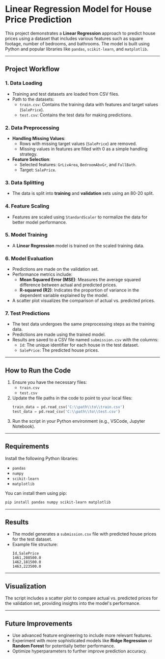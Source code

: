 # Linear Regression Model for House Price Prediction

This project demonstrates a **Linear Regression** approach to predict house prices using a dataset that includes various features such as square footage, number of bedrooms, and bathrooms. The model is built using Python and popular libraries like `pandas`, `scikit-learn`, and `matplotlib`.

---

## Project Workflow

### 1. **Data Loading**
- Training and test datasets are loaded from CSV files.
- Path to the datasets:
  - `train.csv`: Contains the training data with features and target values (`SalePrice`).
  - `test.csv`: Contains the test data for making predictions.

### 2. **Data Preprocessing**
- **Handling Missing Values**:
  - Rows with missing target values (`SalePrice`) are removed.
  - Missing values in features are filled with 0 as a simple handling strategy.
- **Feature Selection**:
  - Selected features: `GrLivArea`, `BedroomAbvGr`, and `FullBath`.
  - Target: `SalePrice`.

### 3. **Data Splitting**
- The data is split into **training** and **validation** sets using an 80-20 split.

### 4. **Feature Scaling**
- Features are scaled using `StandardScaler` to normalize the data for better model performance.

### 5. **Model Training**
- A **Linear Regression** model is trained on the scaled training data.

### 6. **Model Evaluation**
- Predictions are made on the validation set.
- Performance metrics include:
  - **Mean Squared Error (MSE)**: Measures the average squared difference between actual and predicted prices.
  - **R-squared (R2)**: Indicates the proportion of variance in the dependent variable explained by the model.
- A scatter plot visualizes the comparison of actual vs. predicted prices.

### 7. **Test Predictions**
- The test data undergoes the same preprocessing steps as the training data.
- Predictions are made using the trained model.
- Results are saved to a CSV file named `submission.csv` with the columns:
  - `Id`: The unique identifier for each house in the test dataset.
  - `SalePrice`: The predicted house prices.

---

## How to Run the Code
1. Ensure you have the necessary files:
   - `train.csv`
   - `test.csv`
2. Update the file paths in the code to point to your local files:
   ```python
   train_data = pd.read_csv('C:\\path\\to\\train.csv')
   test_data = pd.read_csv('C:\\path\\to\\test.csv')
   ```
3. Run the script in your Python environment (e.g., VSCode, Jupyter Notebook).

---

## Requirements
Install the following Python libraries:
- `pandas`
- `numpy`
- `scikit-learn`
- `matplotlib`

You can install them using pip:
```bash
pip install pandas numpy scikit-learn matplotlib
```

---

## Results
- The model generates a `submission.csv` file with predicted house prices for the test dataset.
- Example file structure:
  ```csv
  Id,SalePrice
  1461,208500.0
  1462,181500.0
  1463,223500.0
  ```

---

## Visualization
The script includes a scatter plot to compare actual vs. predicted prices for the validation set, providing insights into the model's performance.

---

## Future Improvements
- Use advanced feature engineering to include more relevant features.
- Experiment with more sophisticated models like **Ridge Regression** or **Random Forest** for potentially better performance.
- Optimize hyperparameters to further improve prediction accuracy.
